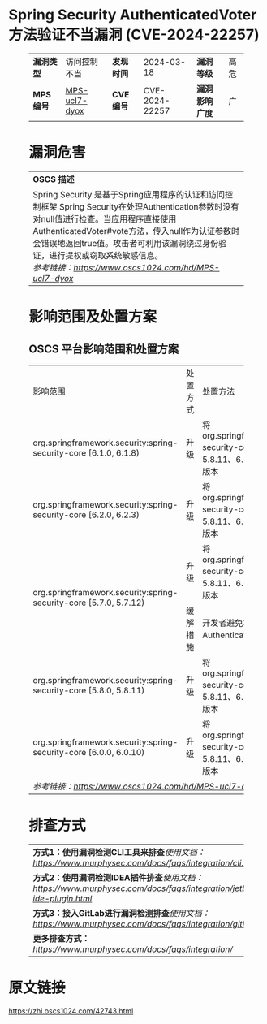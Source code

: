 # Spring Security AuthenticatedVoter 方法验证不当漏洞 (CVE-2024-22257)
<figure class="wp-block-table">
    <table>
        <tbody>
        <tr>
            <td><strong>漏洞类型</strong></td>
            <td>访问控制不当</td>
            <td><strong>发现时间</strong></td>
            <td>2024-03-18</td>
            <td><strong>漏洞等级</strong></td>
            <td>高危</td>
        </tr>
        <tr>
            <td><strong>MPS编号</strong></td>
            <td><a href="https://www.oscs1024.com/hd/MPS-ucl7-dyox">MPS-ucl7-dyox</a></td>
            <td><strong>CVE编号</strong></td>
            <td>CVE-2024-22257</td>
            <td><strong>漏洞影响广度</strong></td>
            <td>广</td>
        </tr>
        </tbody>
    </table>
</figure>


<figure class="wp-block-table">
    <h1 class="wp-block-heading">漏洞危害</h1>
    <table>
        <tbody>
        <tr>
            <td><strong>OSCS 描述</strong></td>
        </tr>
        <tr>
            <td>Spring Security 是基于Spring应用程序的认证和访问控制框架
Spring Security在处理Authentication参数时没有对null值进行检查。当应用程序直接使用AuthenticatedVoter#vote方法，传入null作为认证参数时会错误地返回true值。攻击者可利用该漏洞绕过身份验证，进行提权或窃取系统敏感信息。<br><em>参考链接：<a
                    href="https://www.oscs1024.com/hd/MPS-ucl7-dyox">https://www.oscs1024.com/hd/MPS-ucl7-dyox</a></em>
            </td>
        </tr>
        </tbody>
    </table>
</figure>


<figure class="wp-block-table alignleft">
    <h1 class="wp-block-heading">影响范围及处置方案</h1>
    <h2 class="wp-block-heading"><strong>OSCS</strong> <strong>平台影响范围和处置方案</strong></h2>
    <table>
        <tbody>
        <tr>
            <td>影响范围</td>
            <td>处置方式</td>
            <td>处置方法</td>
        </tr>
        <tr><td rowspan="1">org.springframework.security:spring-security-core [6.1.0, 6.1.8)</td><td>升级</td><td>将 org.springframework.security:spring-security-core 升级至 5.7.12、5.8.11、6.0.10、6.1.8、6.2.3及以上版本</td></tr><tr><td rowspan="1">org.springframework.security:spring-security-core [6.2.0, 6.2.3)</td><td>升级</td><td>将 org.springframework.security:spring-security-core 升级至 5.7.12、5.8.11、6.0.10、6.1.8、6.2.3及以上版本</td></tr><tr><td rowspan="2">org.springframework.security:spring-security-core [5.7.0, 5.7.12)</td><td>升级</td><td>将 org.springframework.security:spring-security-core 升级至 5.7.12、5.8.11、6.0.10、6.1.8、6.2.3及以上版本</td></tr><tr><td>缓解措施</td><td>开发者避免将null作为参数传递给AuthenticatedVoter#vote方法</td></tr><tr><td rowspan="1">org.springframework.security:spring-security-core [5.8.0, 5.8.11)</td><td>升级</td><td>将 org.springframework.security:spring-security-core 升级至 5.7.12、5.8.11、6.0.10、6.1.8、6.2.3及以上版本</td></tr><tr><td rowspan="1">org.springframework.security:spring-security-core [6.0.0, 6.0.10)</td><td>升级</td><td>将 org.springframework.security:spring-security-core 升级至 5.7.12、5.8.11、6.0.10、6.1.8、6.2.3及以上版本</td></tr>
        <tr>
            <td colspan="3"><em>参考链接：</em><em><a
                    href="https://www.oscs1024.com/hd/MPS-ucl7-dyox">https://www.oscs1024.com/hd/MPS-ucl7-dyox</a></em></td>
        </tr>
        </tbody>
    </table>
</figure>


<figure class="wp-block-table">
    <h1 class="wp-block-heading">排查方式</h1>
    <table>
        <tbody>
        <tr>
            <td><strong>方式1：使用漏洞检测CLI工具来排查</strong><em>使用文档：<a
                    href="https://www.murphysec.com/docs/faqs/integration/cli.html">https://www.murphysec.com/docs/faqs/integration/cli.html</a></em>
            </td>
        </tr>
        <tr>
            <td><strong>方式2：使用漏洞检测IDEA插件排查</strong><em>使用文档：<a
                    href="https://www.murphysec.com/docs/faqs/integration/jetbrains-ide-plugin.html">https://www.murphysec.com/docs/faqs/integration/jetbrains-ide-plugin.html</a></em>
            </td>
        </tr>
        <tr>
            <td><strong>方式3：接入GitLab进行漏洞检测排查</strong><em>使用文档：<a
                    href="https://www.murphysec.com/docs/faqs/integration/gitlab.html">https://www.murphysec.com/docs/faqs/integration/gitlab.html</a></em>
            </td>
        </tr>
        <tr>
            <td><strong>更多排查方式：</strong><em><a
                    href="https://www.murphysec.com/docs/faqs/integration/">https://www.murphysec.com/docs/faqs/integration/</a></em>
            </td>
        </tr>
        </tbody>
    </table>
</figure>
<h1>原文链接</h1>
<p><a href="https://zhi.oscs1024.com/42743.html">https://zhi.oscs1024.com/42743.html</a></p>